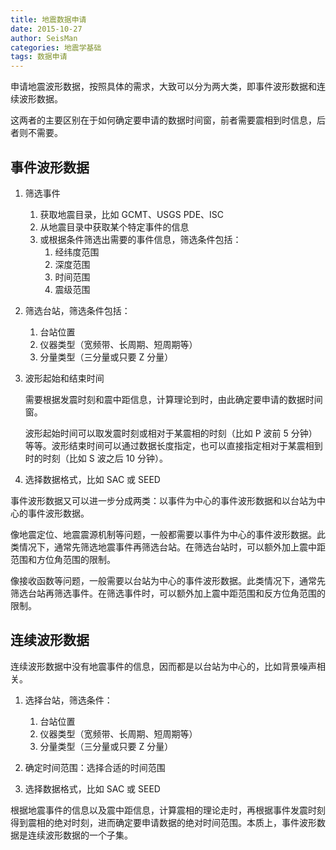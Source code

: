 ```yaml
---
title: 地震数据申请
date: 2015-10-27
author: SeisMan
categories: 地震学基础
tags: 数据申请
---
```


申请地震波形数据，按照具体的需求，大致可以分为两大类，即事件波形数据和连续波形数据。

这两者的主要区别在于如何确定要申请的数据时间窗，前者需要震相到时信息，后者则不需要。

<!--more-->

## 事件波形数据

1.  筛选事件
    1.  获取地震目录，比如 GCMT、USGS PDE、ISC
    2.  从地震目录中获取某个特定事件的信息
    3.  或根据条件筛选出需要的事件信息，筛选条件包括：
        1.  经纬度范围
        2.  深度范围
        3.  时间范围
        4.  震级范围

2.  筛选台站，筛选条件包括：
    1.  台站位置
    2.  仪器类型（宽频带、长周期、短周期等）
    3.  分量类型（三分量或只要 Z 分量）

3.  波形起始和结束时间

    需要根据发震时刻和震中距信息，计算理论到时，由此确定要申请的数据时间窗。

    波形起始时间可以取发震时刻或相对于某震相的时刻（比如 P 波前 5 分钟）等等。波形结束时间可以通过数据长度指定，也可以直接指定相对于某震相到时的时刻（比如 S 波之后 10 分钟）。

4.  选择数据格式，比如 SAC 或 SEED

事件波形数据又可以进一步分成两类：以事件为中心的事件波形数据和以台站为中心的事件波形数据。

像地震定位、地震震源机制等问题，一般都需要以事件为中心的事件波形数据。此类情况下，通常先筛选地震事件再筛选台站。在筛选台站时，可以额外加上震中距范围和方位角范围的限制。

像接收函数等问题，一般需要以台站为中心的事件波形数据。此类情况下，通常先筛选台站再筛选事件。在筛选事件时，可以额外加上震中距范围和反方位角范围的限制。

## 连续波形数据

连续波形数据中没有地震事件的信息，因而都是以台站为中心的，比如背景噪声相关。

1.  选择台站，筛选条件：
    1.  台站位置
    2.  仪器类型（宽频带、长周期、短周期等）
    3.  分量类型（三分量或只要 Z 分量）

2.  确定时间范围：选择合适的时间范围
3.  选择数据格式，比如 SAC 或 SEED

根据地震事件的信息以及震中距信息，计算震相的理论走时，再根据事件发震时刻得到震相的绝对时刻，进而确定要申请数据的绝对时间范围。本质上，事件波形数据是连续波形数据的一个子集。
